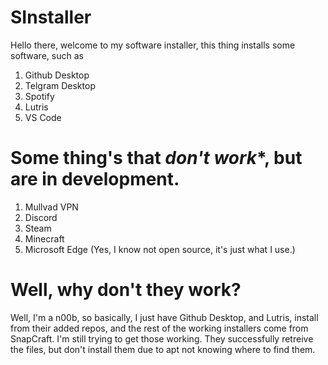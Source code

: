 # SInstaller
Hello there, welcome to my software installer, this thing installs some software, such as

1. Github Desktop
2. Telgram Desktop
3. Spotify
4. Lutris
5. VS Code

# Some thing's that *don't work**, but are in development.

1. Mullvad VPN
2. Discord
3. Steam
4. Minecraft
5. Microsoft Edge (Yes, I know not open source, it's just what I use.)

# Well, why don't they work?

Well, I'm a n00b, so basically, I just have Github Desktop, and Lutris, install from their added repos, and the rest of the working installers come from SnapCraft. I'm still trying to get those working. They successfully retreive the files, but don't install them due to apt not knowing where to find them. 